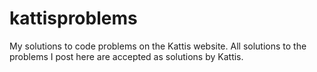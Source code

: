# kattisproblems
My solutions to code problems on the Kattis website.
All solutions to the problems I post here are accepted as solutions by Kattis.

